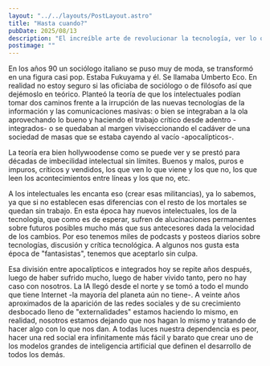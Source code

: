 ```yaml
---
layout: "../../layouts/PostLayout.astro"
title: "Hasta cuando?"
pubDate: 2025/08/13
description: "El increíble arte de revolucionar la tecnología, ver lo que nadie ve, cambiar el juego y mil cosas más, sólo en una par de horas"
postimage: ""
---
```

En los años 90 un sociólogo italiano se puso muy de moda, se transformó en una figura casi pop. Estaba Fukuyama y él. Se llamaba Umberto Eco. En realidad no estoy seguro si las oficiaba de sociólogo o de filósofo así que dejémoslo en teórico. Planteó la teoría de que los intelectuales podían tomar dos caminos frente a la irrupción de las nuevas tecnologías de la información y las comunicaciones masivas: o bien se integraban a la ola aprovechando lo bueno y haciendo el trabajo crítico desde adentro -integrados- o se quedaban al margen viviseccionando el cadáver de una sociedad de masas que se estaba cayendo al vacío -apocalípticos-.

La teoría era bien hollywoodense como se puede ver y se prestó para décadas de imbecilidad intelectual sin límites. Buenos y malos, puros e impuros, críticos y vendidos, los que ven lo que viene y los que no, los que leen los acontecimientos entre líneas y los que no, etc.

A los intelectuales les encanta eso (crear esas militancias), ya lo sabemos, ya que si no establecen esas diferencias con el resto de los mortales se quedan sin trabajo. En esta época hay nuevos intelectuales, los de la tecnología, que como es de esperar, sufren de alucinaciones permanentes sobre futuros posibles mucho más que sus antecesores dada la velocidad de los cambios. Por eso tenemos miles de podcasts y posteos diarios sobre tecnologías, discusión y crítica tecnológica. A algunos nos gusta esta época de "fantasistas", tenemos que aceptarlo sin culpa.

Esa división entre apocalípticos e integrados hoy se repite años después, luego de haber sufrido mucho, luego de haber vivido tanto, pero no hay caso con nosotros. La IA llegó desde el norte y se tomó a todo el mundo que tiene Internet -la mayoría del planeta aún no tiene-. A veinte años aproximados de la aparición de las  redes sociales y de su crecimiento desbocado lleno de "externalidades" estamos haciendo lo mismo, en realidad, nosotros estamos dejando que nos hagan lo mismo y tratando de hacer algo con lo que nos dan. A todas luces nuestra dependencia es peor, hacer una red social era infinitamente más fácil y barato que crear uno de los modelos grandes de inteligencia artificial que definen el desarrollo de todos los demás.
